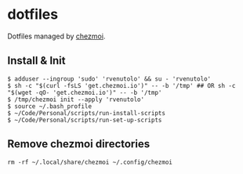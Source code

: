 # dotfiles

Dotfiles managed by [chezmoi](https://www.chezmoi.io/).

## Install & Init

```shell
$ adduser --ingroup 'sudo' 'rvenutolo' && su - 'rvenutolo'
$ sh -c "$(curl -fsLS 'get.chezmoi.io')" -- -b '/tmp' ## OR sh -c "$(wget -qO- 'get.chezmoi.io')" -- -b '/tmp'
$ /tmp/chezmoi init --apply 'rvenutolo'
$ source ~/.bash_profile
$ ~/Code/Personal/scripts/run-install-scripts
$ ~/Code/Personal/scripts/run-set-up-scripts
```

## Remove chezmoi directories

```shell
rm -rf ~/.local/share/chezmoi ~/.config/chezmoi
```
